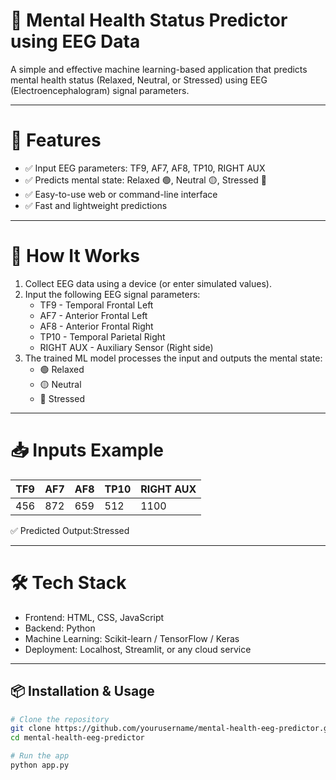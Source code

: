 # 🧠 Mental Health Status Predictor using EEG Data

A simple and effective machine learning-based application that predicts mental health status (Relaxed, Neutral, or Stressed) using EEG (Electroencephalogram) signal parameters.

---

# 🚀 Features

- ✅ Input EEG parameters: TF9, AF7, AF8, TP10, RIGHT AUX
- ✅ Predicts mental state: Relaxed 🟢, Neutral 🟡, Stressed 🔴
- ✅ Easy-to-use web or command-line interface
- ✅ Fast and lightweight predictions

---

# 🧩 How It Works

1. Collect EEG data using a device (or enter simulated values).
2. Input the following EEG signal parameters:
   - TF9 - Temporal Frontal Left
   - AF7 - Anterior Frontal Left
   - AF8 - Anterior Frontal Right
   - TP10 - Temporal Parietal Right
   - RIGHT AUX - Auxiliary Sensor (Right side)
3. The trained ML model processes the input and outputs the mental state:
   - 🟢 Relaxed
   - 🟡 Neutral
   - 🔴 Stressed

---

# 📥 Inputs Example

| TF9  | AF7  | AF8  | TP10 | RIGHT AUX |
|------|------|------|------|-----------|
| 456  | 872  | 659  | 512  | 1100      |

✅ Predicted Output:Stressed

---

# 🛠 Tech Stack

- Frontend: HTML, CSS, JavaScript
- Backend: Python
- Machine Learning: Scikit-learn / TensorFlow / Keras
- Deployment: Localhost, Streamlit, or any cloud service

---

## 📦 Installation & Usage

```bash
# Clone the repository
git clone https://github.com/yourusername/mental-health-eeg-predictor.git
cd mental-health-eeg-predictor

# Run the app
python app.py
